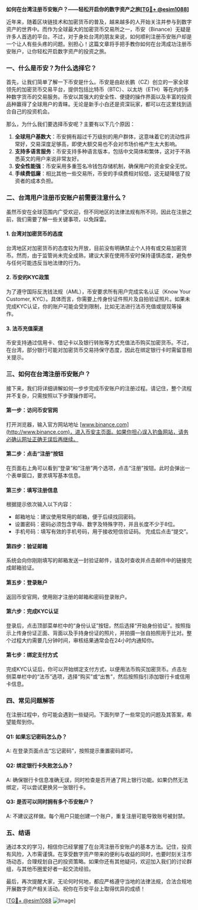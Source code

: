 **如何在台湾注册币安账户？——轻松开启你的数字资产之旅[[TG💪+ @esim1088](https://t.me/s/esim1088)]**

近年来，随着区块链技术和加密货币的普及，越来越多的人开始关注并参与到数字资产的世界中。而作为全球最大的加密货币交易所之一，币安（Binance）无疑是许多人首选的平台。不过，对于身处台湾的朋友来说，如何顺利注册币安账户却是一个让人有些头疼的问题。别担心！这篇文章将手把手教你如何在台湾成功注册币安账户，让你轻松开启数字资产的投资之旅。

### **一、什么是币安？为什么选择它？**

首先，让我们简单了解一下币安是什么。币安是由赵长鹏（CZ）创立的一家全球领先的加密货币交易平台，提供包括比特币（BTC）、以太坊（ETH）等在内的多种数字货币的交易服务。币安以其强大的安全性、便捷的操作界面以及丰富的投资品种赢得了全球用户的青睐。无论是新手小白还是资深玩家，都可以在这里找到适合自己的投资机会。

那么，为什么我们要选择币安呢？主要有以下几个原因：

1. **全球用户基数大**：币安拥有超过千万级别的用户群体，这意味着它的流动性非常好，交易深度足够高，即使大额交易也不会对市场价格产生太大影响。
2. **支持多语言服务**：币安支持多种语言版本，包括中文简体和繁体，这对于不熟悉英文的用户来说非常友好。
3. **安全性能强**：币安采用多重签名冷钱包存储机制，确保用户的资金安全无忧。
4. **手续费低廉**：相比其他一些交易所，币安的手续费相对较低，这无疑降低了投资者的成本负担。

### **二、台湾用户注册币安账户前需要注意什么？**

虽然币安在全球范围内广受欢迎，但不同地区的法律法规有所不同，因此在注册之前，我们需要了解一些关键事项，以免踩雷。

#### **1. 台湾对加密货币的态度**
台湾地区对加密货币的态度较为开放，目前没有明确禁止个人持有或交易加密货币。然而，由于监管尚未完全成熟，建议大家在使用币安时保持谨慎态度，避免参与任何可能违反当地法律的行为。

#### **2. 币安的KYC政策**
为了遵守国际反洗钱法规（AML），币安要求所有用户完成实名认证（Know Your Customer, KYC）。具体而言，你需要上传身份证件照片及自拍验证照片。如果未完成KYC认证，你的账户可能会受到限制，比如无法进行法币充值或提现等操作。

#### **3. 法币充值渠道**
币安支持通过信用卡、借记卡以及银行转账等方式充值法币购买加密货币。不过，在台湾，部分银行可能对加密货币交易持保守态度，因此在绑定银行卡时需留意相关提示。

### **三、如何在台湾注册币安账户？**

接下来，我们将详细讲解如何一步步完成币安账户的注册过程。请记住，整个流程并不复杂，只需按照以下步骤操作即可。

#### **第一步：访问币安官网**
打开浏览器，输入官方网站地址 [www.binance.com](http://www.binance.com)，进入币安主页面。如果你担心误入钓鱼网站，请务必确认网址正确无误后再继续。

#### **第二步：点击“注册”按钮**
在页面右上角可以看到“登录”和“注册”两个选项，点击“注册”按钮。此时会弹出一个表单窗口，要求填写基本信息。

#### **第三步：填写注册信息**
根据提示依次输入以下内容：
- 邮箱地址：建议使用常用的邮箱，便于后续找回密码。
- 设置密码：密码必须包含字母、数字及特殊字符，并且长度不少于8位。
- 手机号码：填写有效的手机号码，用于接收短信验证码。
完成后点击“提交”。

#### **第四步：验证邮箱**
系统会向你刚刚填写的邮箱发送一封验证邮件，请及时查收并点击邮件中的链接完成邮箱验证。

#### **第五步：登录账户**
返回币安官网，使用刚才注册的邮箱和密码登录账户。

#### **第六步：完成KYC认证**
登录后，点击顶部菜单栏中的“身份认证”按钮，然后选择“开始身份验证”。按照指示上传身份证正面、背面以及手持身份证的照片，并拍摄一张自拍照用于比对。整个过程大约需要几分钟时间，审核结果通常会在24小时内通知你。

#### **第七步：绑定支付方式**
完成KYC认证后，你可以开始绑定支付方式，以便用法币购买加密货币。点击左侧菜单栏中的“法币”选项，选择“购买”或“出售”，然后按照指引添加银行卡或信用卡信息。

### **四、常见问题解答**

在注册过程中，你可能会遇到一些疑问。下面列举了一些常见的问题及其答案，希望能帮到你。

#### **Q1: 如果忘记密码怎么办？**
A: 在登录页面点击“忘记密码”，按照提示重置密码即可。

#### **Q2: 绑定银行卡失败怎么办？**
A: 确保银行卡信息准确无误，同时检查是否开通了网上银行功能。如果仍然无法绑定，可以尝试更换另一张银行卡。

#### **Q3: 是否可以同时拥有多个币安账户？**
A: 不建议这样做。每个用户只能创建一个账户，重复注册可能导致账号被封禁。

### **五、结语**

通过本文的学习，相信你已经掌握了在台湾注册币安账户的基本方法。记住，投资有风险，入市需谨慎。在享受数字资产带来的便利与收益的同时，也要时刻关注市场动态，合理规划自己的投资策略。如果你还有其他疑问，欢迎加入我们的讨论群组，与其他币圈爱好者一起交流经验。

最后，再次提醒大家，无论何时何地，都应严格遵守当地的法律法规，合法合规地开展数字资产相关活动。祝你在币安平台上取得优异的成绩！

[[TG💪+ @esim1088](https://t.me/s/esim1088) ![Image](https://i.postimg.cc/4NQfJmqS/Snipaste-2025-05-13-00-14-12.png)]